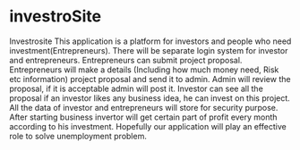 # investroSite
Investrosite
This application is a platform for investors and people who need investment(Entrepreneurs). There will be separate login system for investor and entrepreneurs. Entrepreneurs can submit project proposal. Entrepreneurs will make a details (Including how much money need, Risk etc information) project proposal and send it to admin. Admin will review the proposal, if it is acceptable admin will post it. Investor can see all the proposal if an investor likes any business idea, he can invest on this project. All the data of investor and entrepreneurs will store for security purpose. After starting business invertor will get certain part of profit every month according to his investment. Hopefully our application will play an effective role to solve unemployment problem.
